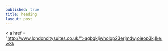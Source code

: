 ```yaml
---
published: true
title: heading
layout: post
---
```

< a href = "http://www.londoncitysuites.co.uk/">agbgkljwholop23erjmdw;oieop3k;lke;w3k</a>